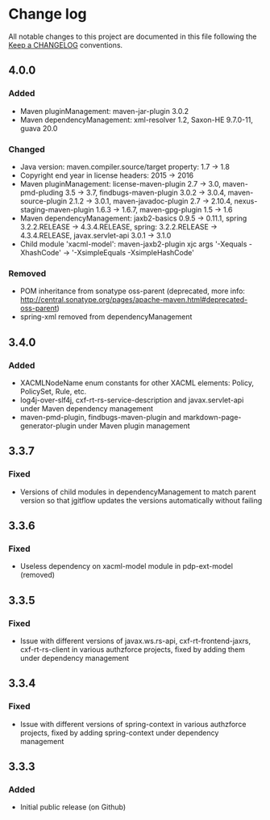 # Change log
All notable changes to this project are documented in this file following the [Keep a CHANGELOG](http://keepachangelog.com) conventions.


## 4.0.0
### Added
- Maven pluginManagement: maven-jar-plugin 3.0.2
- Maven dependencyManagement: xml-resolver 1.2, Saxon-HE 9.7.0-11, guava 20.0

### Changed
- Java version: maven.compiler.source/target property: 1.7 -> 1.8
- Copyright end year in license headers: 2015 -> 2016
- Maven pluginManagement: license-maven-plugin 2.7 -> 3.0,
    maven-pmd-pluding 3.5 -> 3.7, findbugs-maven-plugin 3.0.2 -> 3.0.4,
    maven-source-plugin 2.1.2 -> 3.0.1, maven-javadoc-plugin 2.7 -> 2.10.4,
    nexus-staging-maven-plugin 1.6.3 -> 1.6.7, maven-gpg-plugin 1.5 -> 1.6
- Maven dependencyManagement: jaxb2-basics 0.9.5 -> 0.11.1, spring 3.2.2.RELEASE -> 4.3.4.RELEASE, spring: 3.2.2.RELEASE -> 4.3.4.RELEASE, javax.servlet-api 3.0.1
    -> 3.1.0
- Child module 'xacml-model': maven-jaxb2-plugin xjc args '-Xequals -XhashCode' -> '-XsimpleEquals -XsimpleHashCode'

### Removed
- POM inheritance from sonatype oss-parent (deprecated, more info: http://central.sonatype.org/pages/apache-maven.html#deprecated-oss-parent)
- spring-xml removed from dependencyManagement


## 3.4.0
### Added
- XACMLNodeName enum constants for other XACML elements: Policy, PolicySet, Rule, etc.
- log4j-over-slf4j, cxf-rt-rs-service-description and javax.servlet-api under Maven dependency management
- maven-pmd-plugin, findbugs-maven-plugin and  markdown-page-generator-plugin under Maven plugin management


## 3.3.7
### Fixed
- Versions of child modules in dependencyManagement to match parent version so that jgitflow updates the versions automatically without failing


## 3.3.6
### Fixed
- Useless dependency on xacml-model module in pdp-ext-model (removed)


## 3.3.5
### Fixed
- Issue with different versions of javax.ws.rs-api, cxf-rt-frontend-jaxrs, cxf-rt-rs-client in various authzforce projects, fixed by adding them under dependency management


## 3.3.4
### Fixed
- Issue with different versions of spring-context in various authzforce projects, fixed by adding spring-context under dependency management


## 3.3.3
### Added
- Initial public release (on Github)

